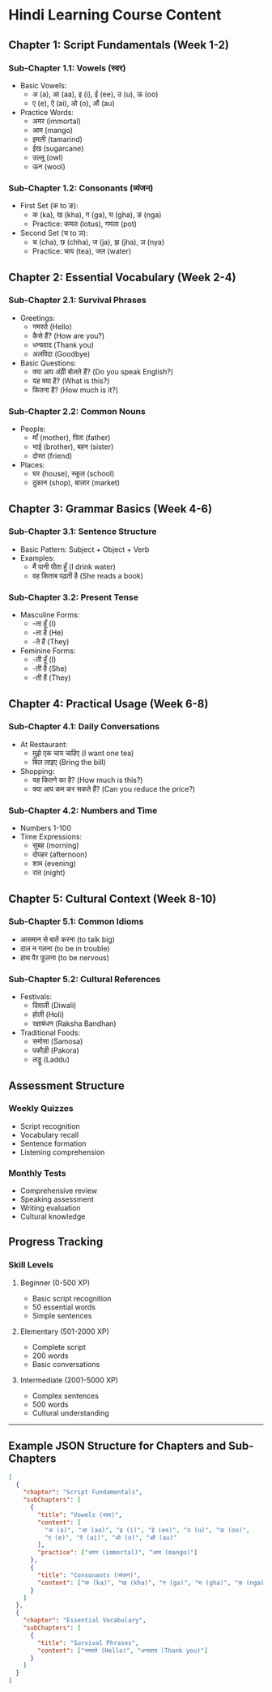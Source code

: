# Hindi Learning Course Content

## Chapter 1: Script Fundamentals (Week 1-2)
### Sub-Chapter 1.1: Vowels (स्वर)
- Basic Vowels:
  - अ (a), आ (aa), इ (i), ई (ee), उ (u), ऊ (oo)
  - ए (e), ऐ (ai), ओ (o), औ (au)
- Practice Words:
  - अमर (immortal)
  - आम (mango)
  - इमली (tamarind)
  - ईख (sugarcane)
  - उल्लू (owl)
  - ऊन (wool)

### Sub-Chapter 1.2: Consonants (व्यंजन)
- First Set (क to ङ):
  - क (ka), ख (kha), ग (ga), घ (gha), ङ (nga)
  - Practice: कमल (lotus), गमला (pot)
- Second Set (च to ञ):
  - च (cha), छ (chha), ज (ja), झ (jha), ञ (nya)
  - Practice: चाय (tea), जल (water)

## Chapter 2: Essential Vocabulary (Week 2-4)
### Sub-Chapter 2.1: Survival Phrases
- Greetings:
  - नमस्ते (Hello)
  - कैसे हैं? (How are you?)
  - धन्यवाद (Thank you)
  - अलविदा (Goodbye)
- Basic Questions:
  - क्या आप अंग्रे़ी बोलते हैं? (Do you speak English?)
  - यह क्या है? (What is this?)
  - कितना है? (How much is it?)

### Sub-Chapter 2.2: Common Nouns
- People:
  - माँ (mother), पिता (father)
  - भाई (brother), बहन (sister)
  - दोस्त (friend)
- Places:
  - घर (house), स्कूल (school)
  - दुकान (shop), बाज़ार (market)

## Chapter 3: Grammar Basics (Week 4-6)
### Sub-Chapter 3.1: Sentence Structure
- Basic Pattern: Subject + Object + Verb
- Examples:
  - मैं पानी पीता हूँ (I drink water)
  - वह किताब पढ़ती है (She reads a book)

### Sub-Chapter 3.2: Present Tense
- Masculine Forms:
  - -ता हूँ (I)
  - -ता है (He)
  - -ते हैं (They)
- Feminine Forms:
  - -ती हूँ (I)
  - -ती है (She)
  - -ती हैं (They)

## Chapter 4: Practical Usage (Week 6-8)
### Sub-Chapter 4.1: Daily Conversations
- At Restaurant:
  - मुझे एक चाय चाहिए (I want one tea)
  - बिल लाइए (Bring the bill)
- Shopping:
  - यह कितने का है? (How much is this?)
  - क्या आप कम कर सकते हैं? (Can you reduce the price?)

### Sub-Chapter 4.2: Numbers and Time
- Numbers 1-100
- Time Expressions:
  - सुबह (morning)
  - दोपहर (afternoon)
  - शाम (evening)
  - रात (night)

## Chapter 5: Cultural Context (Week 8-10)
### Sub-Chapter 5.1: Common Idioms
- आसमान से बातें करना (to talk big)
- दाल न गलना (to be in trouble)
- हाथ पैर फूलना (to be nervous)

### Sub-Chapter 5.2: Cultural References
- Festivals:
  - दिवाली (Diwali)
  - होली (Holi)
  - रक्षाबंधन (Raksha Bandhan)
- Traditional Foods:
  - समोसा (Samosa)
  - पकौड़ी (Pakora)
  - लड्डू (Laddu)

## Assessment Structure
### Weekly Quizzes
- Script recognition
- Vocabulary recall
- Sentence formation
- Listening comprehension

### Monthly Tests
- Comprehensive review
- Speaking assessment
- Writing evaluation
- Cultural knowledge

## Progress Tracking
### Skill Levels
1. Beginner (0-500 XP)
   - Basic script recognition
   - 50 essential words
   - Simple sentences

2. Elementary (501-2000 XP)
   - Complete script
   - 200 words
   - Basic conversations

3. Intermediate (2001-5000 XP)
   - Complex sentences
   - 500 words
   - Cultural understanding

---

## Example JSON Structure for Chapters and Sub-Chapters

```json
[
  {
    "chapter": "Script Fundamentals",
    "subChapters": [
      {
        "title": "Vowels (स्वर)",
        "content": [
          "अ (a)", "आ (aa)", "इ (i)", "ई (ee)", "उ (u)", "ऊ (oo)",
          "ए (e)", "ऐ (ai)", "ओ (o)", "औ (au)"
        ],
        "practice": ["अमर (immortal)", "आम (mango)"]
      },
      {
        "title": "Consonants (व्यंजन)",
        "content": ["क (ka)", "ख (kha)", "ग (ga)", "घ (gha)", "ङ (nga)"]
      }
    ]
  },
  {
    "chapter": "Essential Vocabulary",
    "subChapters": [
      {
        "title": "Survival Phrases",
        "content": ["नमस्ते (Hello)", "धन्यवाद (Thank you)"]
      }
    ]
  }
]
``` 